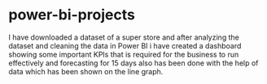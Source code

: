 # power-bi-projects
I have downloaded a dataset of a super store and after analyzing the dataset and cleaning the data in Power BI
i have created a dashboard showing some important KPIs that is required for the business to run effectively and 
forecasting for 15 days also has been done with the help of data which has been shown on the line graph.
